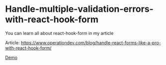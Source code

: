 # Handle-multiple-validation-errors-with-react-hook-form
You can learn all about react-hook-form in my article

Article: https://www.operationdev.com/blog/handle-react-forms-like-a-pro-with-react-hook-form/

<a href="https://react-hook-form-luciano-canziani.netlify.app/">Demo</a>

